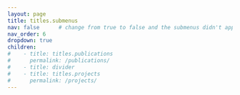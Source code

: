 ```yaml
---
layout: page
title: titles.submenus
nav: false      # change from true to false and the submenus didn't appear on the header of site.
nav_order: 6
dropdown: true
children:
#    - title: titles.publications
#      permalink: /publications/
#    - title: divider
#    - title: titles.projects
#      permalink: /projects/
---
```

